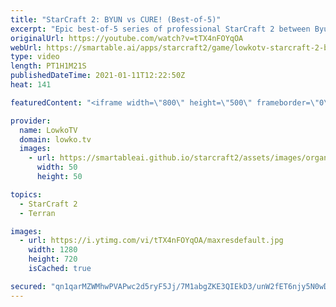 ```yaml
---
title: "StarCraft 2: BYUN vs CURE! (Best-of-5)"
excerpt: "Epic best-of-5 series of professional StarCraft 2 between ByuN and Cure.   Support my work on Patreon: http://www.patreon.com/lowkotv Become a YouTube member: https://lowko.tv/join  My second channel: http://lowko.tv/morelowko Lowko Merch: http://lowko.tv/merch  Be part of the community on Discord: http://discord.gg/lowkotv"
originalUrl: https://youtube.com/watch?v=tTX4nFOYqOA
webUrl: https://smartable.ai/apps/starcraft2/game/lowkotv-starcraft-2-byun-vs-cure-best-of-5/
type: video
length: PT1H1M21S
publishedDateTime: 2021-01-11T12:22:50Z
heat: 141

featuredContent: "<iframe width=\"800\" height=\"500\" frameborder=\"0\" src=\"https://www.youtube.com/embed/tTX4nFOYqOA\" allow=\"accelerometer; autoplay; encrypted-media; gyroscope; picture-in-picture\" allowfullscreen></iframe>"

provider:
  name: LowkoTV
  domain: lowko.tv
  images:
    - url: https://smartableai.github.io/starcraft2/assets/images/organizations/lowko.tv-50x50.jpg
      width: 50
      height: 50

topics:
  - StarCraft 2
  - Terran

images:
  - url: https://i.ytimg.com/vi/tTX4nFOYqOA/maxresdefault.jpg
    width: 1280
    height: 720
    isCached: true

secured: "qn1qarMZWMhwPVAPwc2d5ryF5Jj/7M1abgZKE3QIEkD3/unW2fET6njy5N0wDdxhecOgXOYsDAyLzeZ3dfwPe7c/dHUnsflfNb8y1KQvk0B6rx6Bd++pZkyH7geUjybU1RzgZMaKiiwM1OnmrQBaxRvJjY2G1BgUH3sy12oUQfFKAC4L3WdhzIg+3HIyVpqxSyD4QaG3hN9ABdPrCO9MnZvt4+ya69F15NY9KFO0G+7o+GZzLRbCjp6ZL70FkwgOhjJldbnvjZ+xznskAxsBtqNbGztxHLpHfkUHGeATEHcHKzVXgCXXqxOJ+FQEKtDL+XXz9DbRfIgTI9/ZkVlheFkxwYuMCf6kYFH8OnDdDE363Q6/TsszKApninWn0qlS6F/LHkGHbiS+MfDH5IffDPO8kuL56frSKp3Dr3iK0x7ODxLDJLTfSjxks2f/67ql;yPrDKT+Dhe26hGWgN4GpKg=="
---
```


